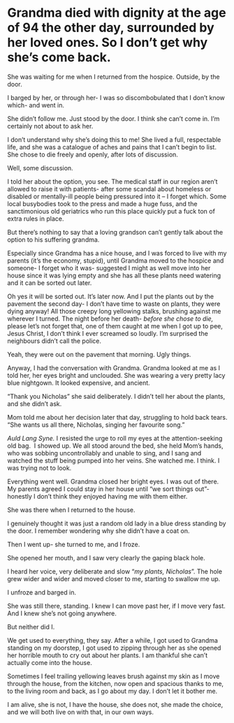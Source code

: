 # Grandma died with dignity at the age of 94 the other day, surrounded by her loved ones. So I don’t get why she’s come back.
She was waiting for me when I returned from the hospice. Outside, by the door.

I barged by her, or through her- I was so discombobulated that I don’t know which- and went in.

She didn’t follow me. Just stood by the door. I think she can’t come in. I’m certainly not about to ask her.

I don’t understand why she’s doing this to me! She lived a full, respectable life, and she was a catalogue of aches and pains that I can’t begin to list. She chose to die freely and openly, after lots of discussion.

Well, some discussion.

I told her about the option, you see. The medical staff in our region aren’t allowed to raise it with patients- after some scandal about homeless or disabled or mentally-ill people being pressured into it – I forget which. Some local busybodies took to the press and made a huge fuss, and the sanctimonious old geriatrics who run this place quickly put a fuck ton of extra rules in place.

But there’s nothing to say that a loving grandson can’t gently talk about the option to his suffering grandma.

Especially since Grandma has a nice house, and I was forced to live with my parents (it’s the economy, stupid), until Grandma moved to the hospice and someone- I forget who it was- suggested I might as well move into her house since it was lying empty and she has all these plants need watering and it can be sorted out later.

Oh yes it will be sorted out. It’s later now. And I put the plants out by the pavement the second day- I don’t have time to waste on plants, they were dying anyway! All those creepy long yellowing stalks, brushing against me wherever I turned. The night before her death- *before she chose to die,* please let’s not forget that, one of them caught at me when I got up to pee, Jesus Christ, I don’t think I ever screamed so loudly. I’m surprised the neighbours didn’t call the police.

Yeah, they were out on the pavement that morning. Ugly things.  

Anyway, I had the conversation with Grandma. Grandma looked at me as I told her, her eyes bright and unclouded. She was wearing a very pretty lacy blue nightgown. It looked expensive, and ancient.

“Thank you Nicholas” she said deliberately. I didn’t tell her about the plants, and she didn’t ask.

Mom told me about her decision later that day, struggling to hold back tears. “She wants us all there, Nicholas, singing her favourite song.”

*Auld Lang Syne.* I resisted the urge to roll my eyes at the attention-seeking old bag.  I showed up. We all stood around the bed, she held Mom’s hands, who was sobbing uncontrollably and unable to sing, and I sang and watched the stuff being pumped into her veins. She watched me. I think. I was trying not to look.

Everything went well. Grandma closed her bright eyes. I was out of there. My parents agreed I could stay in her house until “we sort things out”- honestly I don’t think they enjoyed having me with them either.

She was there when I returned to the house.

I genuinely thought it was just a random old lady in a blue dress standing by the door. I remember wondering why she didn’t have a coat on.

Then I went up- she turned to me, and I froze.

She opened her mouth, and I saw very clearly the gaping black hole.

I heard her voice, very deliberate and slow “*my plants, Nicholas*”. The hole grew wider and wider and moved closer to me, starting to swallow me up.

I unfroze and barged in.

She was still there, standing. I knew I can move past her, if I move very fast. And I knew she’s not going anywhere.

But neither did I.

We get used to everything, they say. After a while, I got used to Grandma standing on my doorstep, I got used to zipping through her as she opened her horrible mouth to cry out about her plants. I am thankful she can’t actually come into the house.

Sometimes I feel trailing yellowing leaves brush against my skin as I move through the house, from the kitchen, now open and spacious thanks to me, to the living room and back, as I go about my day. I don’t let it bother me.

I am alive, she is not, I have the house, she does not, she made the choice, and we will both live on with that, in our own ways.

 

 
